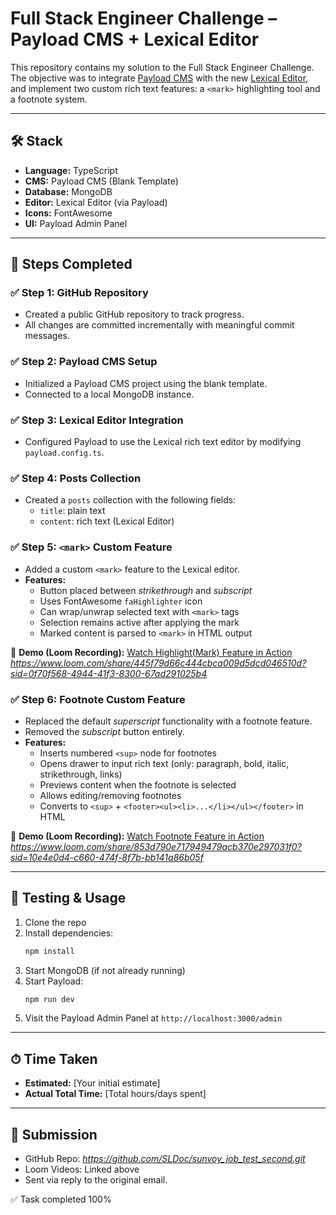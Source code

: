 # Full Stack Engineer Challenge – Payload CMS + Lexical Editor

This repository contains my solution to the Full Stack Engineer Challenge. The objective was to integrate [Payload CMS](https://payloadcms.com/) with the new [Lexical Editor](https://payloadcms.com/docs/rich-text/lexical), and implement two custom rich text features: a `<mark>` highlighting tool and a footnote system.

---

## 🛠 Stack

- **Language:** TypeScript
- **CMS:** Payload CMS (Blank Template)
- **Database:** MongoDB
- **Editor:** Lexical Editor (via Payload)
- **Icons:** FontAwesome
- **UI:** Payload Admin Panel

---

## 🚀 Steps Completed

### ✅ Step 1: GitHub Repository

- Created a public GitHub repository to track progress.
- All changes are committed incrementally with meaningful commit messages.

### ✅ Step 2: Payload CMS Setup

- Initialized a Payload CMS project using the blank template.
- Connected to a local MongoDB instance.

### ✅ Step 3: Lexical Editor Integration

- Configured Payload to use the Lexical rich text editor by modifying `payload.config.ts`.

### ✅ Step 4: Posts Collection

- Created a `posts` collection with the following fields:
  - `title`: plain text
  - `content`: rich text (Lexical Editor)

### ✅ Step 5: `<mark>` Custom Feature

- Added a custom `<mark>` feature to the Lexical editor.
- **Features:**
  - Button placed between _strikethrough_ and _subscript_
  - Uses FontAwesome `faHighlighter` icon
  - Can wrap/unwrap selected text with `<mark>` tags
  - Selection remains active after applying the mark
  - Marked content is parsed to `<mark>` in HTML output

🔗 **Demo (Loom Recording):** [Watch Highlight(Mark) Feature in Action](#) _https://www.loom.com/share/445f79d66c444cbca009d5dcd046510d?sid=0f70f568-4944-41f3-8300-67ad291025b4_

### ✅ Step 6: Footnote Custom Feature

- Replaced the default _superscript_ functionality with a footnote feature.
- Removed the _subscript_ button entirely.
- **Features:**
  - Inserts numbered `<sup>` node for footnotes
  - Opens drawer to input rich text (only: paragraph, bold, italic, strikethrough, links)
  - Previews content when the footnote is selected
  - Allows editing/removing footnotes
  - Converts to `<sup>` + `<footer><ul><li>...</li></ul></footer>` in HTML

🔗 **Demo (Loom Recording):** [Watch Footnote Feature in Action](#) _https://www.loom.com/share/853d790e717949479acb370e297031f0?sid=10e4e0d4-c660-474f-8f7b-bb141a86b05f_

---

## 🧪 Testing & Usage

1. Clone the repo
2. Install dependencies:
   ```bash
   npm install
   ```
3. Start MongoDB (if not already running)
4. Start Payload:
   ```bash
   npm run dev
   ```
5. Visit the Payload Admin Panel at `http://localhost:3000/admin`

---

## ⏱ Time Taken

- **Estimated:** [Your initial estimate]
- **Actual Total Time:** [Total hours/days spent]

---

## 📩 Submission

- GitHub Repo: _https://github.com/SLDoc/sunvoy_job_test_second.git_
- Loom Videos: Linked above
- Sent via reply to the original email.

✅ Task completed 100%
